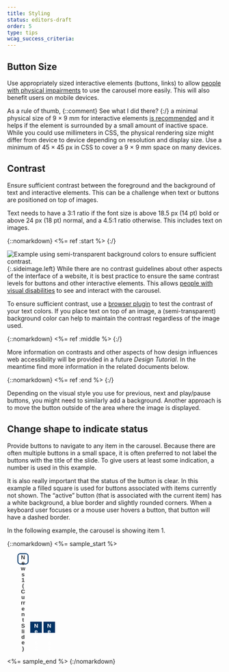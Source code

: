 ```yaml
---
title: Styling
status: editors-draft
order: 5
type: tips
wcag_success_criteria:
---
```


## Button Size

Use appropriately sized interactive elements (buttons, links) to allow [people with physical impairments](https://www.w3.org/WAI/intro/people-use-web/diversity#physical) to use the carousel more easily. This will also benefit users on mobile devices.

As a rule of thumb, {::comment} See what I did there? {:/} a minimal physical size of 9 × 9 mm for interactive elements [is recommended](https://www.w3.org/TR/mobile-accessibility-mapping/#h-touch-target-size-and-spacing) and it helps if the element is surrounded by a small amount of inactive space. While you could use millimeters in CSS, the physical rendering size might differ from device to device depending on resolution and display size. Use a minimum of 45 × 45 px in CSS to cover a 9 × 9 mm space on many devices.

## Contrast

Ensure sufficient contrast between the foreground and the background of text and interactive elements. This can be a challenge when text or buttons are positioned on top of images.

Text needs to have a 3:1 ratio if the font size is above 18.5 px (14 pt) bold or above 24 px (18 pt) normal, and a 4.5:1 ratio otherwise. This includes text on images.

{::nomarkdown}
<%= ref :start %>
{:/}

![Example using semi-transparent background colors to ensure sufficient contrast.](carousels-styling-contrast.png){:.sideimage.left} While there are no contrast guidelines about other aspects of the interface of a website, it is best practice to ensure the same contrast levels for buttons and other interactive elements. This allows [people with visual disabilities](https://www.w3.org/WAI/intro/people-use-web/diversity#visual) to see and interact with the carousel.

To ensure sufficient contrast, use a [browser plugin](https://www.w3.org/WAI/ER/tools/?q=wcag-20-w3c-web-content-accessibility-guidelines-20&q=browser-plugin) to test the contrast of your text colors. If you place text on top of an image, a (semi-transparent) background color can help to maintain the contrast regardless of the image used.

{::nomarkdown}
<%= ref :middle %>
{:/}

More information on contrasts and other aspects of how design influences web accessibility will be provided in a future _Design Tutorial_. In the meantime find more information in the related documents below.

{::nomarkdown}
<%= ref :end %>
{:/}

Depending on the visual style you use for previous, next and play/pause buttons, you might need to similarly add a background. Another approach is to move the button outside of the area where the image is displayed.

## Change shape to indicate status

Provide buttons to navigate to any item in the carousel. Because there are often multiple buttons in a small space, it is often preferred to not label the buttons with the title of the slide. To give users at least some indication, a number is used in this example.

It is also really important that the status of the button is clear. In this example a filled square is used for buttons associated with items currently not shown. The “active” button (that is associated with the current item) has a white background, a blue border and slightly rounded corners. When a keyboard user focuses or a mouse user hovers a button, that button will have a dashed border.

In the following example, the carousel is showing item 1.

{::nomarkdown}
<%= sample_start %>

<style>
.slidenav li {
  display: inline-block;
}
.slidenav button {
  border: 2px solid #036;
  background-color: #036;
  line-height: 1em;
  height: 2em;
  width: 2em;
  font-weight: bold;
  color: #fff;
}

.slidenav button.current {
  border-radius: .5em;
  background-color: #fff;
  color: #333;
}

.slidenav button:hover,
.slidenav button:focus {
  border: 2px dashed #fff;
}

.slidenav button.current:hover,
.slidenav button.current:focus {
  border: 2px dashed #036;
}
</style>

<ul class="slidenav as-sample">
  <li>
    <button class="current" data-slide="0" type="button">
      <span class="visuallyhidden">News</span> 1
      <span class="visuallyhidden">(Current Slide)</span>
    </button>
  </li>
  <li>
    <button data-slide="1" type="button">
      <span class="visuallyhidden">News</span> 2
    </button>
  </li>
  <li>
    <button data-slide="2" type="button">
      <span class="visuallyhidden">News</span> 3
    </button>
  </li>
</ul>

<style>
  .slidenav.as-sample {
    position: static;
  }
</style>

<%= sample_end %>
{:/nomarkdown}
